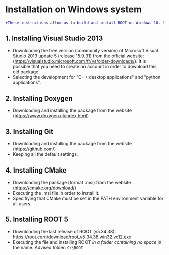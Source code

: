 # Installation on Windows system

```diff
+These instructions allow us to build and install ROOT on Windows 10. But an old version of ROOT and Visual Studio are used.
```

## 1. Installing Visual Studio 2013
 
  - Downloading the free version (community version) of Microsoft Visual Studio 2013 update 5 (release 15.9.31) from the official website: (https://visualstudio.microsoft.com/fr/vs/older-downloads/). It is possible that you need to create an account in order to download this old package.
  - Selecting the development for "C++ desktop applications" and "python applications".
 
## 2. Installing Doxygen
 
  - Downloading and installing the package from the website (https://www.doxygen.nl/index.html)
 
## 3. Installing Git
 
  - Downloading and installing the package from the website (https://github.com/)
  - Keeping all the default settings.
	
## 4. Installing CMake
 
  - Downloading the package (format .msi) from the website (https://cmake.org/download/)
  - Executing the .msi file in order to install it.
  - Specifiying that CMake must be set in the PATH environment variable for all users.  
 
## 5. Installing ROOT 5
 
  - Downloading the last release of ROOT (v5.34.38):  https://root.cern/download/root_v5.34.38.win32.vc12.exe
  - Executing the file and installing ROOT *in a folder containing no space* in the name. Advised folder: `C:\ROOT` 
 